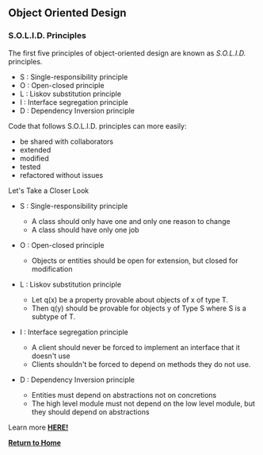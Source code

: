 ## Object Oriented Design

### S.O.L.I.D. Principles

The first five principles of object-oriented design are known as *S.O.L.I.D.* principles.
  - S : Single-responsibility principle
  - O : Open-closed principle
  - L : Liskov substitution principle
  - I : Interface segregation principle
  - D : Dependency Inversion principle  

Code that follows S.O.L.I.D. principles can more easily:
  - be shared with collaborators
  - extended
  - modified
  - tested
  - refactored without issues

Let's Take a Closer Look
  - S : Single-responsibility principle
    - A class should only have one and only one reason to change
    - A class should have only one job
  
  - O : Open-closed principle
    - Objects or entities should be open for extension, but closed for modification

  - L : Liskov substitution principle
    - Let q(x) be a property provable about objects of x of type T. 
    - Then q(y) should be provable for objects y of Type S where S is a subtype of T. 

  - I : Interface segregation principle
    - A client should never be forced to implement an interface that it doesn't use
    - Clients shouldn't be forced to depend on methods they do not use.

  - D : Dependency Inversion principle
    - Entities must depend on abstractions not on concretions
    - The high level module must not depend on the low level module, but they should depend on abstractions


Learn more [**HERE!**](https://www.digitalocean.com/community/conceptual_articles/s-o-l-i-d-the-first-five-principles-of-object-oriented-design)


[**Return to Home**](README.md)